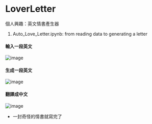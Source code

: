 # LoverLetter
個人興趣：英文情書產生器
1. Auto_Love_Letter.ipynb: from reading data to generating a letter

#### 輸入一段英文
![image](https://user-images.githubusercontent.com/49050970/169518105-ea39a14a-8247-4ab8-87ae-90a9c55404f4.png)
#### 生成一段英文
![image](https://user-images.githubusercontent.com/49050970/169518210-5efcd1cf-72e5-4d74-b3d2-0a4696b1abdb.png)
#### 翻譯成中文
![image](https://user-images.githubusercontent.com/49050970/169518289-301154c7-3f12-4315-99fe-f705f4bd0577.png)
* 一封奇怪的情書就寫完了


